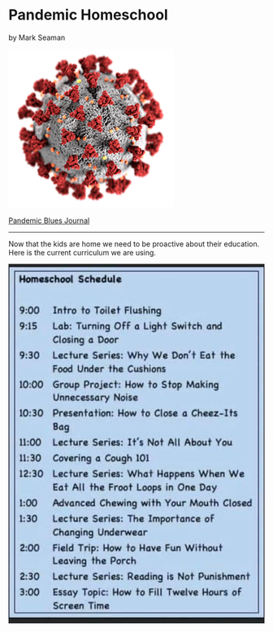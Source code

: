 # Pandemic Homeschool

by Mark Seaman

![](img/coronavirus.png)


[Pandemic Blues Journal](./)

---


Now that the kids are home we need to be proactive about their education.
Here is the current curriculum we are using.

![Homeschool Schedule](img/homeschool.png)

